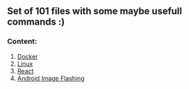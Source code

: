 ## Set of 101 files with some maybe usefull commands :)

### Content:
1. [Docker](docker_101.MD)
2. [Linux](linux_101.MD)
3. [React](react_101.MD)
4. [Android Image Flashing](android_flashing.MD)
